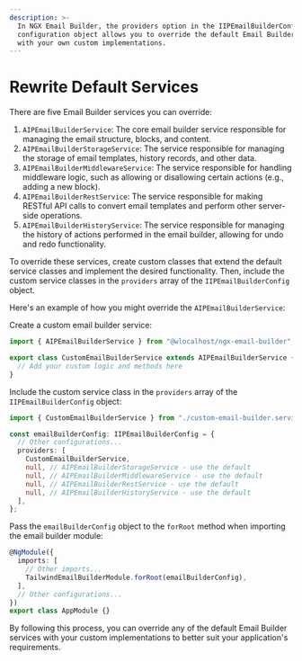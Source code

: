 ```yaml
---
description: >-
  In NGX Email Builder, the providers option in the IIPEmailBuilderConfig
  configuration object allows you to override the default Email Builder services
  with your own custom implementations.
---
```


# Rewrite Default Services

There are five Email Builder services you can override:

1. `AIPEmailBuilderService`: The core email builder service responsible for managing the email structure, blocks, and content.
2. `AIPEmailBuilderStorageService`: The service responsible for managing the storage of email templates, history records, and other data.
3. `AIPEmailBuilderMiddlewareService`: The service responsible for handling middleware logic, such as allowing or disallowing certain actions (e.g., adding a new block).
4. `AIPEmailBuilderRestService`: The service responsible for making RESTful API calls to convert email templates and perform other server-side operations.
5. `AIPEmailBuilderHistoryService`: The service responsible for managing the history of actions performed in the email builder, allowing for undo and redo functionality.

To override these services, create custom classes that extend the default service classes and implement the desired functionality. Then, include the custom service classes in the `providers` array of the `IIPEmailBuilderConfig` object.

Here's an example of how you might override the `AIPEmailBuilderService`:

Create a custom email builder service:

```typescript
import { AIPEmailBuilderService } from "@wlocalhost/ngx-email-builder";

export class CustomEmailBuilderService extends AIPEmailBuilderService {
  // Add your custom logic and methods here
}
```

Include the custom service class in the `providers` array of the `IIPEmailBuilderConfig` object:

```typescript
import { CustomEmailBuilderService } from "./custom-email-builder.service";

const emailBuilderConfig: IIPEmailBuilderConfig = {
  // Other configurations...
  providers: [
    CustomEmailBuilderService,
    null, // AIPEmailBuilderStorageService - use the default
    null, // AIPEmailBuilderMiddlewareService - use the default
    null, // AIPEmailBuilderRestService - use the default
    null, // AIPEmailBuilderHistoryService - use the default
  ],
};
```

Pass the `emailBuilderConfig` object to the `forRoot` method when importing the email builder module:

```typescript
@NgModule({
  imports: [
    // Other imports...
    TailwindEmailBuilderModule.forRoot(emailBuilderConfig),
  ],
  // Other configurations...
})
export class AppModule {}
```

By following this process, you can override any of the default Email Builder services with your custom implementations to better suit your application's requirements.
